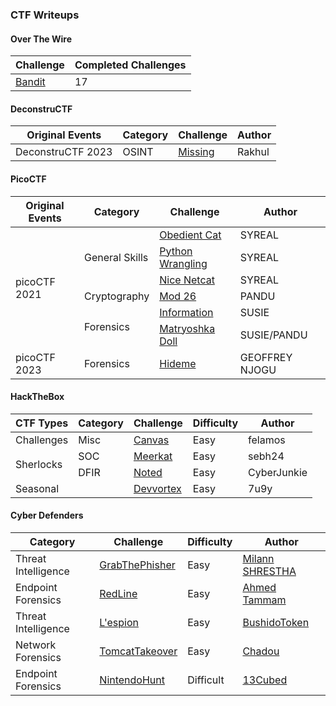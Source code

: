 ### CTF Writeups

<h4>Over The Wire</h4>
<table>
    <thead>
        <tr>
            <th>Challenge</th>
            <th>Completed Challenges</th>
        </tr>
    </thead>
    <tbody>
        <td><a href="https://github.com/elvanalandi/Writeups/tree/main/banditoverthewire">Bandit</a></td>
        <td>17</td>
    </tbody>
</table>

<h4>DeconstruCTF</h4>
<table>
    <thead>
        <tr>
            <th>Original Events</th>
            <th>Category</th>
            <th>Challenge</th>
            <th>Author</th>
        </tr>
    </thead>
    <tbody>
      <tr>
            <td>DeconstruCTF 2023</td>
            <td>OSINT</td>
            <td><a href="https://github.com/elvanalandi/Writeups/blob/main/deconstructf/deconstructf2023/missing">Missing</a></td>
            <td>Rakhul</td>
        </tr>
    </tbody>
</table>

<h4>PicoCTF</h4>
<table>
    <thead>
        <tr>
            <th>Original Events</th>
            <th>Category</th>
            <th>Challenge</th>
            <th>Author</th>
        </tr>
    </thead>
    <tbody>
        <tr>
            <td rowspan=6>picoCTF 2021</td>
            <td rowspan=3>General Skills</td>
            <td><a href="https://github.com/elvanalandi/Writeups/tree/main/picoCTF/picoCTF2021/General/Obedient%20Cat">Obedient Cat</a></td>
            <td>SYREAL</td>
        </tr>
        <tr>
            <td><a href="https://github.com/elvanalandi/Writeups/tree/main/picoCTF/picoCTF2021/General/Python%20Wrangling">Python Wrangling</a></td>
            <td>SYREAL</td>
        </tr>
        <tr>
            <td><a href="https://github.com/elvanalandi/Writeups/tree/main/picoCTF/picoCTF2021/General/Nice%20Netcat">Nice Netcat</a></td>
            <td>SYREAL</td>
        </tr>
        <tr>
            <td>Cryptography</td>
            <td><a href="https://github.com/elvanalandi/Writeups/blob/main/picoCTF/picoCTF2021/Cryptography/Mod26">Mod 26</a></td>
            <td>PANDU</td>
        </tr>
        <tr>
            <td rowspan=2>Forensics</td>
            <td><a href="https://github.com/elvanalandi/Writeups/tree/main/picoCTF/picoCTF2021/Forensics/information">Information</a></td>
            <td>SUSIE</td>
        </tr>
        <tr>
            <td><a href="https://github.com/elvanalandi/Writeups/tree/main/picoCTF/picoCTF2021/Forensics/Matryoshka%20Doll">Matryoshka Doll</a></td>
            <td>SUSIE/PANDU</td>
        </tr>
        <tr>
            <td>picoCTF 2023</td>
            <td>Forensics</td>
            <td><a href="https://github.com/elvanalandi/Writeups/tree/main/picoCTF/picoCTF2023/Forensics/hideme">Hideme</a></td>
            <td>GEOFFREY NJOGU</td>
    </tbody>
</table>

<h4>HackTheBox</h4>
<table>
    <thead>
        <tr>
            <th>CTF Types</th>
            <th>Category</th>
            <th>Challenge</th>
            <th>Difficulty</th>
            <th>Author</th>
        </tr>
    </thead>
    <tbody>
        <tr>
            <td>Challenges</td>
            <td>Misc</td>
            <td><a href="https://github.com/elvanalandi/Writeups/tree/main/hackthebox/challenges/misc/canvas">Canvas</a></td>
            <td>Easy</td>
            <td>felamos</td>
        </tr>
        <tr>
            <td rowspan=2>Sherlocks</td>
            <td>SOC</td>
            <td><a href="https://github.com/elvanalandi/Writeups/tree/main/hackthebox/sherlock/meerkat">Meerkat</a></td>
            <td>Easy</td>
            <td>sebh24</td>
        </tr>
        <tr>
            <td>DFIR</td>
            <td><a href="https://github.com/elvanalandi/Writeups/tree/main/hackthebox/sherlock/noted">Noted</a></td>
            <td>Easy</td>
            <td>CyberJunkie</td>
        </tr>
        <tr>
            <td>Seasonal</td>
            <td></td>
            <td><a href="https://github.com/elvanalandi/Writeups/tree/main/hackthebox/seasonal/devvortex">Devvortex</a></td>
            <td>Easy</td>
            <td>7u9y</td>
        </tr>
    </tbody>
</table>  

<h4>Cyber Defenders</h4>
<table>
    <thead>
        <tr>
            <th>Category</th>
            <th>Challenge</th>
            <th>Difficulty</th>
            <th>Author</th>
        </tr>
    </thead>
    <tbody>
        <tr>
            <td>Threat Intelligence</td>
            <td><a href="https://github.com/elvanalandi/Writeups/tree/main/cyberdefenders/grabthephisher">GrabThePhisher</a></td>
            <td>Easy</td>
            <td><a href="https://cyberdefenders.org/profile/milannshrestga">Milann SHRESTHA</a></td>
        </tr>
        <tr>
            <td>Endpoint Forensics</td>
            <td><a href="https://github.com/elvanalandi/Writeups/tree/main/cyberdefenders/redline">RedLine</a></td>
            <td>Easy</td>
            <td><a href="https://cyberdefenders.org/p/T3M0">Ahmed Tammam</a></td>
        </tr>
        <tr>
            <td>Threat Intelligence</td>
            <td><a href="https://github.com/elvanalandi/Writeups/tree/main/cyberdefenders/lespion">L'espion</a></td>
            <td>Easy</td>
            <td><a href="https://twitter.com/BushidoToken">BushidoToken</a></td>
        </tr>
        <tr>
            <td>Network Forensics</td>
            <td><a href="https://github.com/elvanalandi/Writeups/tree/main/cyberdefenders/tomcattakeover">TomcatTakeover</a></td>
            <td>Easy</td>
            <td><a href="https://cyberdefenders.org/p/Chadou">Chadou</a></td>
        </tr>
        <tr>
            <td>Endpoint Forensics</td>
            <td><a href="https://github.com/elvanalandi/Writeups/tree/main/cyberdefenders/nintendohunt">NintendoHunt</a></td>
            <td>Difficult</td>
            <td><a href="https://twitter.com/13CubedDFIR">13Cubed</a></td>
        </tr>
    </tbody>
</table>
